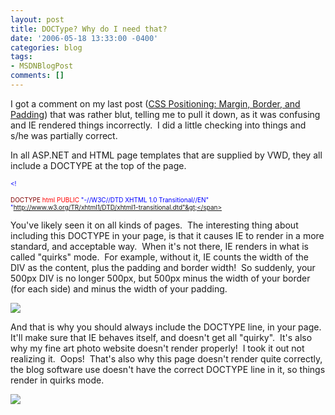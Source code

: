 ```yaml
---
layout: post
title: DOCType? Why do I need that?
date: '2006-05-18 13:33:00 -0400'
categories: blog
tags:
- MSDNBlogPost
comments: []
---
```


I got a comment on my last post ([CSS Positioning: Margin, Border, and Padding](/petel/archive/2006/05/15/598491.aspx)) that was rather blut, telling me to pull it down, as it was confusing and IE rendered things incorrectly.  I did a little checking into things and s/he was partially correct.

In all ASP.NET and HTML page templates that are supplied by VWD, they all include a DOCTYPE at the top of the page.

<span style="color: #0000ff; font-size: x-small;"> </span>

<span style="color: #0000ff; font-size: x-small;">&lt;!

</span>

<span style="color: #800000; font-size: x-small;">DOCTYPE</span><span style="font-size: x-small;"> </span><span style="color: #ff0000; font-size: x-small;">html</span><span style="font-size: x-small;"> </span><span style="color: #ff0000; font-size: x-small;">PUBLIC</span><span style="font-size: x-small;"> </span><span style="color: #0000ff; font-size: x-small;">"-//W3C//DTD XHTML 1.0 Transitional//EN"</span><span style="font-size: x-small;"> </span><span style="color: #0000ff; font-size: x-small;">"http://www.w3.org/TR/xhtml1/DTD/xhtml1-transitional.dtd"&gt;</span>

You've likely seen it on all kinds of pages.  The interesting thing about including this DOCTYPE in your page, is that it causes IE to render in a more standard, and acceptable way.  When it's not there, IE renders in what is called "quirks" mode.  For example, without it, IE counts the width of the DIV as the content, plus the padding and border width!  So suddenly, your 500px DIV is no longer 500px, but 500px minus the width of your border (for each side) and minus the width of your padding.

![](/photos/petel/images/601144/425x290.aspx)

And that is why you should always include the DOCTYPE line, in your page.  It'll make sure that IE behaves itself, and doesn't get all "quirky".  It's also why my fine art photo website doesn't render properly!  I took it out not realizing it.  Oops!  That's also why this page doesn't render quite correctly, the blog software use doesn't have the correct DOCTYPE line in it, so things render in quirks mode.

![](http://blogs.msdn.com/aggbug.aspx?PostID=601147)